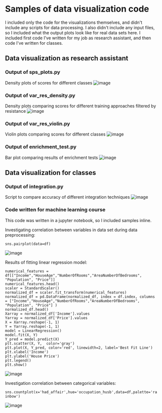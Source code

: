 # Samples of data visualization code
I included only the code for the visualizations themselves, and didn't include any scripts for data processing. I also didn't include any input files, so I included what the output plots look like for real data sets here. I included first code I've written for my job as research assistant, and then code I've written for classes.

## Data visualization as research assistant

### Output of sps_plots.py
Density plots of scores for different classes
![image](https://github.com/ldups/code-viz-sample/assets/38325402/eb7e1222-f910-4277-a256-c30775572643)

### Output of var_res_density.py
Density plots comparing scores for different training approaches filtered by resistance
![image](https://github.com/ldups/code-viz-sample/assets/38325402/f61204bd-5210-4041-95b9-97d650b97b7e)

### Output of var_res_violin.py
Violin plots comparing scores for different classes
![image](https://github.com/ldups/code-viz-sample/assets/38325402/2ecfcf07-d96c-43dd-8dee-b6ba81dbab7e)

### Output of enrichment_test.py
Bar plot comparing results of enrichment tests
![image](https://github.com/ldups/code-viz-sample/assets/38325402/7ced9717-a63c-43bd-840c-ccb3becc9653)

## Data visualization for classes

### Output of integration.py
Script to compare accuracy of different integration techniques
![image](https://github.com/ldups/code-viz-sample/assets/38325402/81fda979-7d2b-4562-b989-7efdadb80b6f)

### Code written for machine learning course
This code was written in a jupyter notebook, so I included samples inline.

Investigating correlation between variables in data set during data preprocessing:

```sns.pairplot(data=df)```

![image](https://github.com/ldups/code-viz-sample/assets/38325402/8da1b292-d112-4a0a-800b-c5615499c9b2)

Results of fitting linear regression model:
```from sklearn.preprocessing import StandardScaler, MinMaxScaler
numerical_features = df[["Income","HouseAge","NumberOfRooms","AreaNumberOfBedrooms", "Population", "Price"]]
numerical_features.head()
scaler = StandardScaler()
normalized_df = scaler.fit_transform(numerical_features)
normalized_df = pd.DataFrame(normalized_df, index = df.index, columns = ["Income","HouseAge","NumberOfRooms","AreaNumberOfBedrooms", "Population", "Price"] )
normalized_df.head()
Xarray = normalized_df['Income'].values
Yarray = normalized_df['Price'].values
X = Xarray.reshape(-1, 1)
Y = Yarray.reshape(-1, 1)
model = LinearRegression()
model.fit(X, Y)
Y_pred = model.predict(X)
plt.scatter(X, Y,  color='gray')
plt.plot(X, Y_pred, color='red', linewidth=2, label='Best Fit Line')
plt.xlabel('Income')
plt.ylabel('House Price')
plt.legend()
plt.show()
```

![image](https://github.com/ldups/code-viz-sample/assets/38325402/e93c2bf2-967c-4a14-b591-9b0c25272197)

Investigation correlation between categorical variables:

```sns.countplot(x='had_affair',hue='occupation_husb',data=df,palette='rainbow')```

![image](https://github.com/ldups/code-viz-sample/assets/38325402/80364064-497c-4ee9-b5a0-3b67f4e2cbe9)
